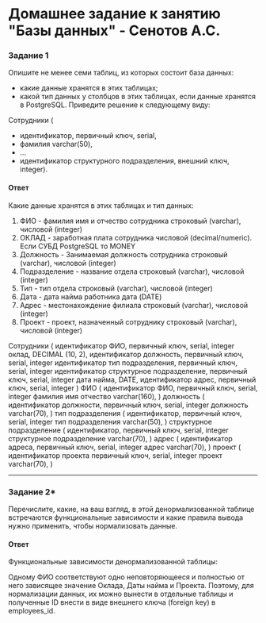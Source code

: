 # Домашнее задание к занятию "Базы данных" - Сенотов А.С.

### Задание 1

Опишите не менее семи таблиц, из которых состоит база данных:

* какие данные хранятся в этих таблицах;
* какой тип данных у столбцов в этих таблицах, если данные хранятся в PostgreSQL.
Приведите решение к следующему виду:

Сотрудники (

* идентификатор, первичный ключ, serial,
* фамилия varchar(50),
* ...
* идентификатор структурного подразделения, внешний ключ, integer).

#### Ответ

Какие данные хранятся в этих таблицах и тип данных:

1. ФИО - фамилия имя и отчество сотрудника          строковый (varchar), числовой (integer)
2. ОКЛАД - заработная плата сотрудника              числовой (decimal/numeric). Если СУБД PostgreSQL то MONEY
3. Должность - Занимаемая должность сотрудника      строковый (varchar), числовой (integer)
4. Подразделение - название отдела                  строковый (varchar), числовой (integer)
5. Тип - тип отдела                                 строковый (varchar), числовой (integer)
8. Дата - дата найма работника                      дата (DATE)
7. Адрес - местонахождение филиала                  строковый (varchar), числовой (integer)
8. Проект - проект, назначенный сотруднику          строковый (varchar), числовой (integer)

Сотрудники (
    идентификатор ФИО, первичный ключ, serial, integer
    оклад, DECIMAL (10, 2),
    идентификатор должность, первичный ключ, serial, integer
    идентификатор тип подразделения, первичный ключ, serial, integer
    идентификатор структурное подразделение, первичный ключ, serial, integer 
    дата найма, DATE,
    идентификатор адрес, первичный ключ, serial, integer 
)
ФИО (
    идентификатор ФИО, первичный ключ, serial, integer
    фамилия имя отчество varchar(160),
)
должность (
    идентификатор должности, первичный ключ, serial, integer 
    должность varchar(70),
)
тип подразделения (
    идентификатор, первичный ключ, serial, integer 
    тип подразделения varchar(50),
)
структурное подразделение (
    идентификатор, первичный ключ, serial, integer
    структурное подразделение varchar(70),
)
адрес (
    идентификатор адреса, первичный ключ, serial, integer 
    адрес varchar(70),
)
проект (
    идентификатор проекта первичный ключ, serial, integer
    проект varchar(70),
)

---

### Задание 2*

Перечислите, какие, на ваш взгляд, в этой денормализованной таблице встречаются функциональные зависимости и какие правила вывода нужно применить, чтобы нормализовать данные.

#### Ответ

Функциональные зависимости денормализованной таблицы:

Одному ФИО соответствуют одно неповторяющееся и полностью от него зависящее значение Оклада, Даты найма и Проекта. Поэтому, для нормализации данных, их можно вынести в отдельные таблицы и полученные ID внести в виде внешнего ключа (foreign key) в employees_id.